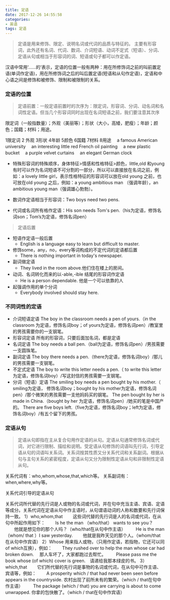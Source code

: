 ```yaml
---
title: 定语
date: 2017-12-26 14:55:58
categories:
- 英语
tags: 定语
---
```


> 定语是用来修饰、限定、说明名词或代词的品质与特征的。 主要有形容词，此外还有名词、代词、数词、介词短语、动词不定式（短语）、分词、定语从句或相当于形容词的词、短语或句子都可以作定语。

<!-- more -->

 汉语中常用‘……的’表示，定语的位置一般有两种：用在所修饰词之前的叫前置定语(单词作定语)，用在所修饰词之后的叫后置定语(短语和从句作定语)，定语和中心语之间是修饰和被修饰、限制和被限制的关系。

### 定语的位置

 > 定语前置：一般定语前置时的次序为：限定词，形容词、分词、动名词和名词性定语。但当几个形容词同时出现在名词短语之前，我们要注意其次序

 限定词（一般指数量）；外观（美丽等）；形状（大小，高矮，肥瘦）；年龄；颜色；国籍；材料；用途。

 1限定词 2 外观 3形状 4年龄 5颜色 6国籍 7材料 8用途
　a famous American university
　an interesting little red French oil painting
　a new plastic bucket
　a purple velvet curtains
　an elegant German clock

* 特殊形容词的特殊顺序，身体特征>情感和性格特征>颜色，little,old 和young 有时可以作为名词短语不可分割的一部分，所以可以直接放在名词之前，例如：a lovely little girl，表示性格特征的形容词可以放在old young 之前，也可放在old young 之后，例如：a young ambitious man （强调年龄），an ambitious young man（强调雄心勃勃）。

* 数词作定语相当于形容词：Two boys need two pens.

* 代词或名词所有格作定语：His son needs Tom's pen.（his为定语，修饰名词son；Tom’s为定语，修饰名词pen）

> 定语后置

* 短语作定语一般后置
    * English is a language easy to learn but difficult to master. 
* 修饰some，any，no，every等词构成的不定代词的定语都后置
    * There is nothing important in today's newspaper.
* 副词做定语
    * They lived in the room above.他们住在楼上的房间。
* 动词、名词转化而来的以-able,-ible 结尾的形容词作定语
    * He is a person dependable. 他是一个可以依靠的人
* 起强调作用的单个分词
    * Everybody involved should stay here.

### 不同词性的定语

* 介词短语定语
    The boy in the classroom needs a pen of yours.（in the classroom 为定语，修饰名词boy；of yours为定语，修饰名词pen）/教室里的男孩需要你的一支钢笔。
* 形容词定语
    所有的形容词，只要后面加名词，都是定语
* 名词定语 
    The boy needs a ball pen.（ball为定语，修饰名词pen）/男孩需要一支圆珠笔。
* 副词定语
    The boy there needs a pen.（there为定语，修饰名词boy）/那儿的男孩需要一支钢笔。
* 不定式定语
    The boy to write this letter needs a pen.（ to write this letter 为定语，修饰名词boy）/写这封信的男孩需要一支钢笔。
* 分词（短语）定语
    The smiling boy needs a pen bought by his mother.（ smiling为定语， 修饰名词boy；bought by his mother为定语，修饰名词pen）/那个微笑的男孩需要一支他妈妈买的钢笔。
    The pen bought by her is made in China.（bought by her 为定语，修饰名词pen）/她买的笔是中国产的。
    There are five boys left.（five为定语，修饰名词boy；left为定语，修饰名词boy）/有五个留下的男孩。

### 定语从句

> 定语从句即指在主从复合句用作定语的从句。定语从句通常修饰名词或代词，对它进行限制、描绘和说明。受定语从句修饰的词语叫先行词，引导定语从句的词语叫关系词。关系词按其性质又分关系代词和关系副词。根据从句与主句关系的紧密程度，定语从句又分为限制性定语从句和非限制性定语从句。

关系代词有：who,whom,whose,that,which等。
关系副词有：when,where,why等。

关系代词引导的定语从句

关系代词所代替的先行词是人或物的名词或代词，并在句中充当主语、宾语、定语等成分。关系代词在定语从句中作主语时，从句谓语动词的人称和数要和先行词保持一致。
1）who,whom,that
　　这些词代替的先行词是人的名词或代词，在从句中所起作用如下：
　　Is he the man （who/that） wants to see you？
　　他就是想见你的那个人吗？（who/that在从句中作主语）
　　He is the man （whom/ that ）I saw yesterday.
　　他就是我昨天见的那个人。（whom/that在从句中作宾语）
2）Whose 用来指人或物，（只用作定语，若指物，它还可以同of which互换），例如：
　　They rushed over to help the man whose car had broken down.　 那人车坏了，大家都跑过去帮忙。
　　Please pass me the book whose (of which) cover is green.　请递给我那本绿皮的书。
3）which,that
　　它们所代替的先行词是事物的名词或代词，在从句中可作主语、宾语等，例如：
　　A prosperity which / that had never been seen before appears in the countryside. 农村出现了前所未有的繁荣。（which / that在句中作主语）
　　The package (which / that) you are carrying is about to come unwrapped. 你拿的包快散了。（which / that在句中作宾语）